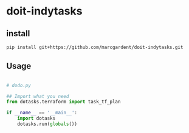 
# doit-indytasks

## install

```sh
pip install git+https://github.com/marcgardent/doit-indytasks.git
```

## Usage

```python

# dodo.py

## Import what you need
from dotasks.terraform import task_tf_plan

if __name__ == '__main__':
    import dotasks
    dotasks.run(globals())
    
```
